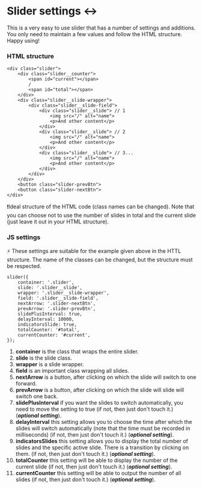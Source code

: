 # Slider settings ↔️ 

This is a very easy to use slider that has a number of settings and additions. You only need to maintain a few values and follow the HTML structure. Happy using!

### HTML structure

    <div class="slider">
        <div class="slider__counter">
            <span id="current"></span>
            /
            <span id="total"></span>
        </div>
        <div class="slider__slide-wrapper">
            <div class="slider__slide-field">
                <div class="slider__slide"> // 1
                    <img src="/" alt="name">
                    <p>And other content</p>
                </div>
                <div class="slider__slide"> // 2
                    <img src="/" alt="name">
                    <p>And other content</p>
                </div>
                <div class="slider__slide"> // 3...
                    <img src="/" alt="name">
                    <p>And other content</p>
                </div>
            </div>
        </div>
        <button class="slider-prevBtn">
        <button class="slider-nextBtn">
    </div>
    
❗Ideal structure of the HTML code (class names can be changed). Note that you can choose not to use the number of slides in total and the current slide (just leave it out in your HTML structure).

### JS settings

⚡ These settings are suitable for the example given above in the HTTL structure. The name of the classes can be changed, but the structure must be respected.

    slider({
        container: '.slider',
        slide: '.slider__slide',
        wrapper: '.slider__slide-wrapper',
        field: '.slider__slide-field',
        nextArrow: '.slider-nextBtn',
        prevArrow: '.slider-prevBtn',
        slidePlusInterval: true,
        delayInterval: 10000,
        indicatorsSlide: true,
        totalCounter: '#total',
        currentCounter: '#current',
    });
    
1. **container** is the class that wraps the entire slider.
2. **slide** is the slide class.
3. **wrapper** is a slide wrapper.
4. **field** is an important class wrapping all slides.
5. **nextArrow** is a button, after clicking on which the slide will switch to one forward.
6. **prevArrow** is a button, after clicking on which the slide will slide will switch one back.
7. **slidePlusInterval** if you want the slides to switch automatically, you need to move the setting to true (if not, then just don't touch it.) (***optional setting***).
8. **delayInterval** this setting allows you to choose the time after which the slides will switch automatically (note that the time must be recorded in milliseconds) (if not, then just don't touch it.) (***optional setting***).
9. **indicatorsSlides** this setting allows you to display the total number of slides and the specific active slide. There is a transition by clicking on them. (if not, then just don't touch it.) (***optional setting***).
10. **totalCounter** this setting will be able to display the number of the current slide (if not, then just don't touch it.) (***optional setting***).
11. **currentCounter** this setting will be able to output the number of all slides (if not, then just don't touch it.) (***optional setting***).
    
